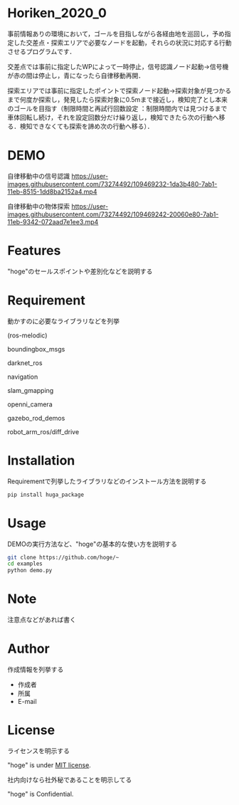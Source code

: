 




# Horiken_2020_0

事前情報ありの環境において，ゴールを目指しながら各経由地を巡回し，予め指定した交差点・探索エリアで必要なノードを起動，それらの状況に対応する行動させるプログラムです．

交差点では事前に指定したWPによって一時停止，信号認識ノード起動→信号機が赤の間は停止し，青になったら自律移動再開．

探索エリアでは事前に指定したポイントで探索ノード起動→探索対象が見つかるまで何度か探索し，発見したら探索対象に0.5mまで接近し，検知完了とし本来のゴールを目指す（制限時間と再試行回数設定 ：制限時間内では見つけるまで車体回転し続け，それを設定回数分だけ繰り返し，検知できたら次の行動へ移る．検知できなくても探索を諦め次の行動へ移る）．
 
# DEMO
自律移動中の信号認識
https://user-images.githubusercontent.com/73274492/109469232-1da3b480-7ab1-11eb-8515-1dd8ba2152a4.mp4

自律移動中の物体探索
https://user-images.githubusercontent.com/73274492/109469242-20060e80-7ab1-11eb-9342-072aad7e1ee3.mp4






# Features



 
"hoge"のセールスポイントや差別化などを説明する
 
# Requirement
 
動かすのに必要なライブラリなどを列挙
 
(ros-melodic)

boundingbox_msgs

darknet_ros

navigation

slam_gmapping

openni_camera

gazebo_rod_demos

robot_arm_ros/diff_drive


 
# Installation
 
Requirementで列挙したライブラリなどのインストール方法を説明する
 
```bash
pip install huga_package
```
 
# Usage
 
DEMOの実行方法など、"hoge"の基本的な使い方を説明する
 
```bash
git clone https://github.com/hoge/~
cd examples
python demo.py
```
 
# Note
 
注意点などがあれば書く
 
# Author
 
作成情報を列挙する
 
* 作成者
* 所属
* E-mail
 
# License
ライセンスを明示する
 
"hoge" is under [MIT license](https://en.wikipedia.org/wiki/MIT_License).
 
社内向けなら社外秘であることを明示してる
 
"hoge" is Confidential.

